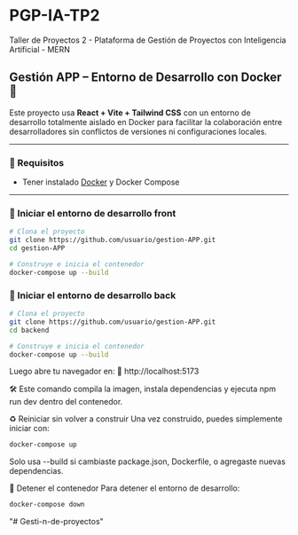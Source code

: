 # PGP-IA-TP2

Taller de Proyectos 2 - Plataforma de Gestión de Proyectos con Inteligencia Artificial - MERN

## Gestión APP – Entorno de Desarrollo con Docker 🐳

Este proyecto usa **React + Vite + Tailwind CSS** con un entorno de desarrollo totalmente aislado en Docker para facilitar la colaboración entre desarrolladores sin conflictos de versiones ni configuraciones locales.

---

### 🧱 Requisitos

- Tener instalado [Docker](https://www.docker.com/) y Docker Compose

---

### 🚀 Iniciar el entorno de desarrollo front

```bash
# Clona el proyecto
git clone https://github.com/usuario/gestion-APP.git
cd gestion-APP

# Construye e inicia el contenedor
docker-compose up --build
```

### 🚀 Iniciar el entorno de desarrollo back

```bash
# Clona el proyecto
git clone https://github.com/usuario/gestion-APP.git
cd backend

# Construye e inicia el contenedor
docker-compose up --build
```

Luego abre tu navegador en:
📍 http://localhost:5173

🛠️ Este comando compila la imagen, instala dependencias y ejecuta npm run dev dentro del contenedor.

♻️ Reiniciar sin volver a construir
Una vez construido, puedes simplemente iniciar con:

```bash
docker-compose up
```

Solo usa --build si cambiaste package.json, Dockerfile, o agregaste nuevas dependencias.

🔻 Detener el contenedor
Para detener el entorno de desarrollo:

```bash
docker-compose down
```
"# Gesti-n-de-proyectos" 
